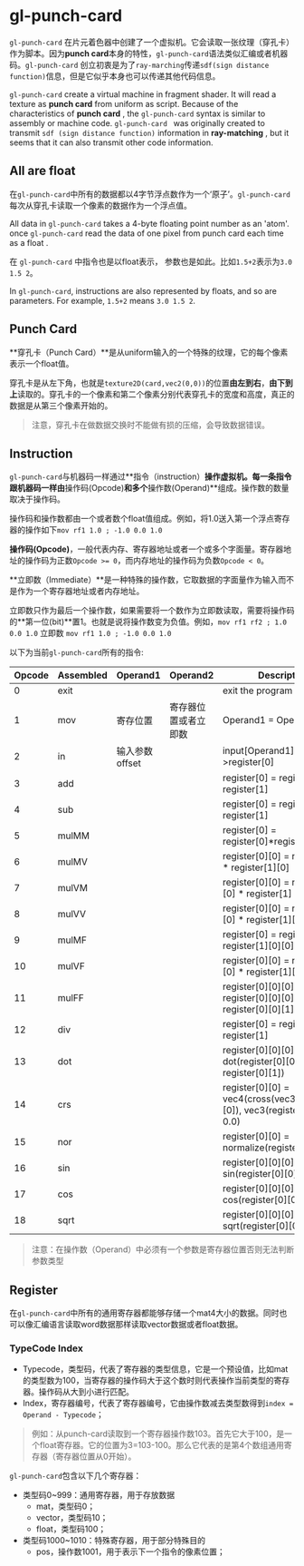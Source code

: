 # gl-punch-card

`gl-punch-card` 在片元着色器中创建了一个虚拟机。它会读取一张纹理（穿孔卡）作为脚本。因为**punch card**本身的特性，`gl-punch-card`语法类似汇编或者机器码。`gl-punch-card` 创立初衷是为了`ray-marching`传递`sdf(sign distance function)`信息，但是它似乎本身也可以传递其他代码信息。

`gl-punch-card` create a virtual machine in fragment shader. It will read a texture as **punch card** from uniform as script. Because of the characteristics of **punch card** , the `gl-punch-card` syntax is similar to assembly or machine code. `gl-punch-card ` was originally created to transmit `sdf (sign distance function)` information in **ray-matching** , but it seems that it can also transmit other code information.



## All are float

在`gl-punch-card`中所有的数据都以4字节浮点数作为一个‘原子’。`gl-punch-card` 每次从穿孔卡读取一个像素的数据作为一个浮点值。

All data in `gl-punch-card` takes a 4-byte floating point number as an 'atom'. once  `gl-punch-card` read the data of one pixel from punch card each time as a float .

在 `gl-punch-card` 中指令也是以float表示， 参数也是如此。比如`1.5+2`表示为`3.0 1.5 2`。

In `gl-punch-card`, instructions are also represented by floats, and so are parameters. For example, `1.5+2` means ` 3.0 1.5 2 `.



## Punch Card

**穿孔卡（Punch Card）**是从uniform输入的一个特殊的纹理，它的每个像素表示一个float值。

穿孔卡是从左下角，也就是`texture2D(card,vec2(0,0))`的位置**由左到右**，**由下到上**读取的。穿孔卡的一个像素和第二个像素分别代表穿孔卡的宽度和高度，真正的数据是从第三个像素开始的。

> 注意，穿孔卡在做数据交换时不能做有损的压缩，会导致数据错误。



## Instruction

`gl-punch-card`与机器码一样通过**指令（instruction）**操作虚拟机。每一条指令跟机器码一样由**操作码(Opcode)**和多个**操作数(Operand)**组成。操作数的数量取决于操作码。

操作码和操作数都由一个或者数个float值组成。例如，将1.0送入第一个浮点寄存器的操作如下`mov rf1 1.0 ; -1.0 0.0 1.0`

**操作码(Opcode)**，一般代表内存、寄存器地址或者一个或多个字面量。寄存器地址的操作码为正数`Opcode >= 0`，而内存地址的操作码为负数`Opcode < 0`。

**立即数（Immediate）**是一种特殊的操作数，它取数据的字面量作为输入而不是作为一个寄存器地址或者内存地址。

立即数只作为最后一个操作数，如果需要将一个数作为立即数读取，需要将操作码的**第一位(bit)**置1。也就是说将操作数变为负值。例如，`mov rf1 rf2 ; 1.0 0.0 1.0` 立即数 `mov rf1 1.0 ; -1.0 0.0 1.0`

以下为当前`gl-punch-card`所有的指令:

| Opcode | Assembled | Operand1       | Operand2             | Description                                                  |
| ------ | --------- | -------------- | -------------------- | ------------------------------------------------------------ |
| 0      | exit      |                |                      | exit the program                                             |
| 1      | mov       | 寄存位置       | 寄存器位置或者立即数 | Operand1 = Operand2                                          |
| 2      | in        | 输入参数offset |                      | input[Operand1]->register[0]                                 |
| 3      | add       |                |                      | register[0] = register[0]-register[1]                        |
| 4      | sub       |                |                      | register[0] = register[0]-register[1]                        |
| 5      | mulMM     |                |                      | register[0] = register[0]*register[1]                        |
| 6      | mulMV     |                |                      | register\[0][0] = register[0] * register\[1][0]              |
| 7      | mulVM     |                |                      | register\[0][0] = register\[0][0] * register[1]              |
| 8      | mulVV     |                |                      | register\[0][0] = register\[0][0] * register\[1][0]          |
| 9      | mulMF     |                |                      | register\[0] = register\[0] * register\[1]\[0][0]            |
| 10     | mulVF     |                |                      | register\[0][0] =  register\[0][0] * register\[1]\[0][0]     |
| 11     | mulFF     |                |                      | register\[0]\[0][0] = register\[0]\[0][0] * register\[0]\[0][1] |
| 12     | div       |                |                      | register[0] = register[0] / register[1]                      |
| 13     | dot       |                |                      | register\[0]\[0][0] = dot(register\[0][0], register\[0][1])  |
| 14     | crs       |                |                      | register\[0][0] = vec4(cross(vec3(register\[0][0]), vec3(register\[0][1])), 0.0) |
| 15     | nor       |                |                      | register\[0][0] = normalize(register\[0][0])                 |
| 16     | sin       |                |                      | register\[0]\[0][0] = sin(register\[0]\[0][0])               |
| 17     | cos       |                |                      | register\[0]\[0][0] = cos(register\[0]\[0][0])               |
| 18     | sqrt      |                |                      | register\[0]\[0][0] = sqrt(register\[0]\[0][0])              |

> 注意：在操作数（Operand）中必须有一个参数是寄存器位置否则无法判断参数类型

## Register

在`gl-punch-card`中所有的通用寄存器都能够存储一个mat4大小的数据。同时也可以像汇编语言读取word数据那样读取vector数据或者float数据。



### TypeCode Index

* Typecode，类型码，代表了寄存器的类型信息，它是一个预设值，比如mat的类型数为100，当寄存器的操作码大于这个数时则代表操作当前类型的寄存器。操作码从大到小进行匹配。
* Index，寄存器编号，代表了寄存器编号，它由操作数减去类型数得到`index = Operand - Typecode`；

> 例如：从punch-card读取到一个寄存器操作数103。首先它大于100，是一个float寄存器。它的位置为3=103-100。那么它代表的是第4个数组通用寄存器（寄存器位置从0开始）。



`gl-punch-card`包含以下几个寄存器：

* 类型码0~999：通用寄存器，用于存放数据
  * mat，类型码0；
  * vector，类型码10；
  * float，类型码100；
* 类型码1000~1010：特殊寄存器，用于部分特殊目的
  * pos，操作数1001，用于表示下一个指令的像素位置；



